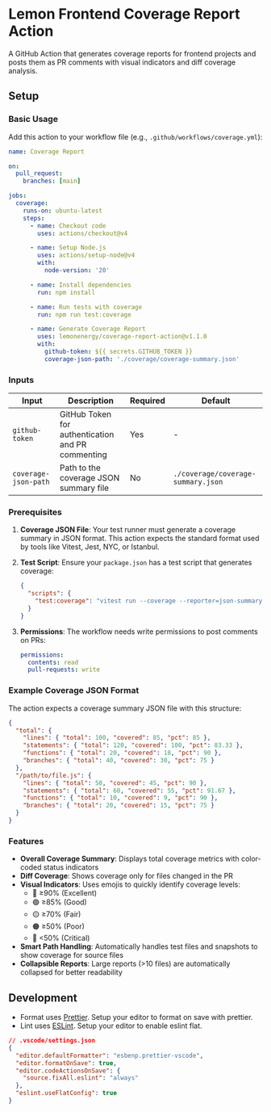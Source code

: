 # Lemon Frontend Coverage Report Action

A GitHub Action that generates coverage reports for frontend projects and posts them as PR comments with visual indicators and diff coverage analysis.

## Setup

### Basic Usage

Add this action to your workflow file (e.g., `.github/workflows/coverage.yml`):

```yaml
name: Coverage Report

on:
  pull_request:
    branches: [main]

jobs:
  coverage:
    runs-on: ubuntu-latest
    steps:
      - name: Checkout code
        uses: actions/checkout@v4

      - name: Setup Node.js
        uses: actions/setup-node@v4
        with:
          node-version: '20'

      - name: Install dependencies
        run: npm install

      - name: Run tests with coverage
        run: npm run test:coverage

      - name: Generate Coverage Report
        uses: lemonenergy/coverage-report-action@v1.1.0
        with:
          github-token: ${{ secrets.GITHUB_TOKEN }}
          coverage-json-path: './coverage/coverage-summary.json'
```

### Inputs

| Input                | Description                                       | Required | Default                            |
| -------------------- | ------------------------------------------------- | -------- | ---------------------------------- |
| `github-token`       | GitHub Token for authentication and PR commenting | Yes      | -                                  |
| `coverage-json-path` | Path to the coverage JSON summary file            | No       | `./coverage/coverage-summary.json` |

### Prerequisites

1. **Coverage JSON File**: Your test runner must generate a coverage summary in JSON format. This action expects the standard format used by tools like Vitest, Jest, NYC, or Istanbul.

2. **Test Script**: Ensure your `package.json` has a test script that generates coverage:

   ```json
   {
     "scripts": {
       "test:coverage": "vitest run --coverage --reporter=json-summary"
     }
   }
   ```

3. **Permissions**: The workflow needs write permissions to post comments on PRs:
   ```yaml
   permissions:
     contents: read
     pull-requests: write
   ```

### Example Coverage JSON Format

The action expects a coverage summary JSON file with this structure:

```json
{
  "total": {
    "lines": { "total": 100, "covered": 85, "pct": 85 },
    "statements": { "total": 120, "covered": 100, "pct": 83.33 },
    "functions": { "total": 20, "covered": 18, "pct": 90 },
    "branches": { "total": 40, "covered": 30, "pct": 75 }
  },
  "/path/to/file.js": {
    "lines": { "total": 50, "covered": 45, "pct": 90 },
    "statements": { "total": 60, "covered": 55, "pct": 91.67 },
    "functions": { "total": 10, "covered": 9, "pct": 90 },
    "branches": { "total": 20, "covered": 15, "pct": 75 }
  }
}
```

### Features

- **Overall Coverage Summary**: Displays total coverage metrics with color-coded status indicators
- **Diff Coverage**: Shows coverage only for files changed in the PR
- **Visual Indicators**: Uses emojis to quickly identify coverage levels:
  - 🔵 ≥90% (Excellent)
  - 🟢 ≥85% (Good)
  - 🟡 ≥70% (Fair)
  - 🟠 ≥50% (Poor)
  - 🔴 <50% (Critical)
- **Smart Path Handling**: Automatically handles test files and snapshots to show coverage for source files
- **Collapsible Reports**: Large reports (>10 files) are automatically collapsed for better readability

## Development

- Format uses [Prettier](https://prettier.io/). Setup your editor to format on save with prettier.
- Lint uses [ESLint](https://eslint.org/). Setup your editor to enable eslint flat.

```json
// .vscode/settings.json
{
  "editor.defaultFormatter": "esbenp.prettier-vscode",
  "editor.formatOnSave": true,
  "editor.codeActionsOnSave": {
    "source.fixAll.eslint": "always"
  },
  "eslint.useFlatConfig": true
}
```
